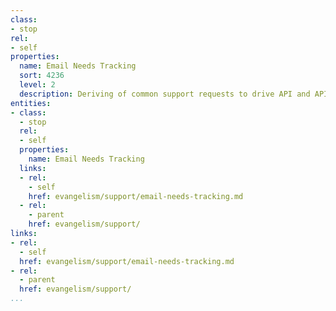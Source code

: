 ```yaml
---
class:
- stop
rel:
- self
properties:
  name: Email Needs Tracking
  sort: 4236
  level: 2
  description: Deriving of common support requests to drive API and API area roadmap.
entities:
- class:
  - stop
  rel:
  - self
  properties:
    name: Email Needs Tracking
  links:
  - rel:
    - self
    href: evangelism/support/email-needs-tracking.md
  - rel:
    - parent
    href: evangelism/support/
links:
- rel:
  - self
  href: evangelism/support/email-needs-tracking.md
- rel:
  - parent
  href: evangelism/support/
...
```

